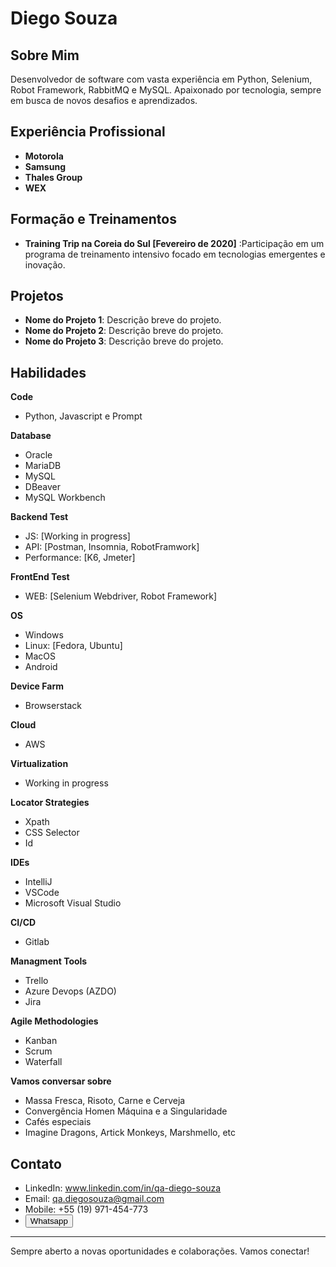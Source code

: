 # Diego Souza

## Sobre Mim
Desenvolvedor de software com vasta experiência em Python, Selenium, Robot Framework, RabbitMQ e MySQL. Apaixonado por tecnologia, sempre em busca de novos desafios e aprendizados. 

## Experiência Profissional
- **Motorola**
- **Samsung**
- **Thales Group**
- **WEX**

## Formação e Treinamentos
- **Training Trip na Coreia do Sul [Fevereiro de 2020]** :Participação em um programa de treinamento intensivo focado em tecnologias emergentes e inovação.

## Projetos
- **Nome do Projeto 1**: Descrição breve do projeto.
- **Nome do Projeto 2**: Descrição breve do projeto.
- **Nome do Projeto 3**: Descrição breve do projeto.

## Habilidades

**Code**
- Python, Javascript e Prompt

**Database**
- Oracle
- MariaDB
- MySQL
- DBeaver
- MySQL Workbench

**Backend Test**
- JS: [Working in progress]
- API: [Postman, Insomnia, RobotFramwork]
- Performance: [K6, Jmeter]

**FrontEnd Test**
- WEB: [Selenium Webdriver, Robot Framework]

**OS**
- Windows
- Linux: [Fedora, Ubuntu]
- MacOS
- Android

**Device Farm**
- Browserstack

**Cloud**
- AWS

**Virtualization**
- Working in progress

**Locator Strategies**
- Xpath
- CSS Selector
- Id

**IDEs**
- IntelliJ
- VSCode
- Microsoft Visual Studio

**CI/CD**
- Gitlab

**Managment Tools**
- Trello
- Azure Devops (AZDO)
- Jira

**Agile Methodologies**
- Kanban
- Scrum
- Waterfall

**Vamos conversar sobre**
- Massa Fresca, Risoto, Carne e Cerveja
- Convergência Homen Máquina e a Singularidade
- Cafés especiais
- Imagine Dragons, Artick Monkeys, Marshmello, etc

## Contato
- LinkedIn: www.linkedin.com/in/qa-diego-souza
- Email: qa.diegosouza@gmail.com
- Mobile: +55 (19) 971-454-773
- <a href="https://wa.me/5519971454773?text=Olá%20Diego,%20encontrei%20seu%20perfil%20no%20GitHub%20e%20gostaria%20de%20saber%20mais%20sobre%20sua%20trajetória%20profissional"
target="_blank">
  <button>Whatsapp</button>
</a>

---

Sempre aberto a novas oportunidades e colaborações. Vamos conectar!